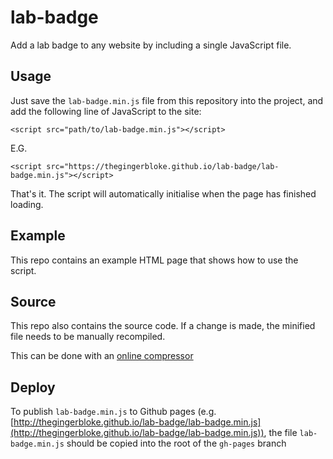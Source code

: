 # lab-badge

Add a lab badge to any website by including a single JavaScript file.


## Usage

Just save the `lab-badge.min.js` file from this repository into the project, and add the following line of JavaScript to the site:

    <script src="path/to/lab-badge.min.js"></script>
    
E.G.

	<script src="https://thegingerbloke.github.io/lab-badge/lab-badge.min.js"></script>

That's it. The script will automatically initialise when the page has finished loading.


## Example

This repo contains an example HTML page that shows how to use the script.


## Source

This repo also contains the source code. If a change is made, the minified file needs to be manually recompiled.

This can be done with an [online compressor](http://refresh-sf.com/)


## Deploy

To publish `lab-badge.min.js` to Github pages (e.g. [http://thegingerbloke.github.io/lab-badge/lab-badge.min.js](http://thegingerbloke.github.io/lab-badge/lab-badge.min.js)), the file `lab-badge.min.js` should be copied into the root of the `gh-pages` branch
